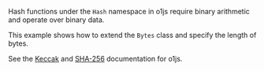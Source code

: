 Hash functions under the `Hash` namespace in o1js require binary arithmetic and
operate over binary data.

This example shows how to extend the `Bytes` class and specify the length of
bytes.

See the [Keccak](https://docs.minaprotocol.com/zkapps/o1js/keccak) and
[SHA-256](https://docs.minaprotocol.com/zkapps/o1js/sha256) documentation for
o1js.
